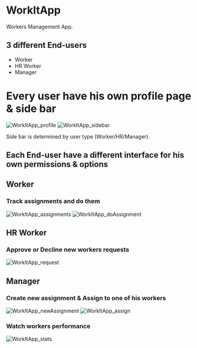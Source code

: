 # WorkItApp

Workers Management App.

## 3 different End-users
- Worker
- HR Worker
- Manager

# Every user have his own profile page & side bar
![WorkItApp_profile](https://user-images.githubusercontent.com/48724924/108636569-d012c080-748e-11eb-9aed-9cfe15b809f9.jpg)
![WorkItApp_sidebar](https://user-images.githubusercontent.com/48724924/108636565-cb4e0c80-748e-11eb-8aae-e9a46b4f062e.jpg)

Side bar is determined by user type (Worker/HR/Manager).


## Each End-user have a different interface for his own permissions & options

## Worker 
### Track assignments and do them
![WorkItApp_assignments](https://user-images.githubusercontent.com/48724924/108636626-2d0e7680-748f-11eb-9eb4-529f18b564ef.jpg)
![WorkItApp_doAssignment](https://user-images.githubusercontent.com/48724924/108636634-339cee00-748f-11eb-9ffb-0e7294c12d76.jpg)

## HR Worker
### Approve or Decline new workers requests
![WorkItApp_request](https://user-images.githubusercontent.com/48724924/108636646-3f88b000-748f-11eb-9064-479fb8d8483d.jpg)

## Manager

### Create new assignment & Assign to one of his workers
![WorkItApp_newAssignment](https://user-images.githubusercontent.com/48724924/108636639-3992cf00-748f-11eb-851b-cdef3e0c6f34.jpg)
![WorkItApp_assign](https://user-images.githubusercontent.com/48724924/108636615-1536f280-748f-11eb-8e9e-883be2926866.jpg)

### Watch workers performance
![WorkItApp_stats](https://user-images.githubusercontent.com/48724924/108636651-44e5fa80-748f-11eb-9add-04578451a08a.jpg)
